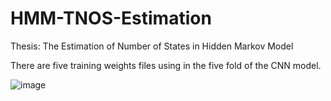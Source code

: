 # HMM-TNOS-Estimation

Thesis: The Estimation of Number of States in Hidden Markov Model

There are five training weights files using in the five fold of the CNN model.

![image](https://user-images.githubusercontent.com/35397383/126596803-1a877c35-1bed-40e9-a7d9-2fb7412899ba.png)

